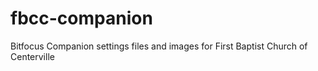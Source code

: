 # fbcc-companion
Bitfocus Companion settings files and images for First Baptist Church of Centerville
